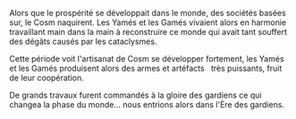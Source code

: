 Alors que le prospérité se développait dans le monde, des sociétés basées sur, le Cosm naquirent. Les Yamés et les Gamés vivaient alors en harmonie travaillant main dans la main à reconstruire ce monde qui avait tant souffert des dégâts causés par les cataclysmes.

  

Cette période voit l'artisanat de Cosm se développer fortement, les Yamés et les Gamés produisent alors des armes et artéfacts   très puissants, fruit de leur coopération.

  

De grands travaux furent commandés à la gloire des gardiens ce qui changea la phase du monde... nous entrions alors dans l'Ère des gardiens.